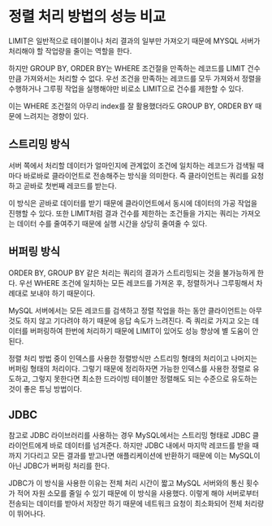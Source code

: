# 정렬 처리 방법의 성능 비교

LIMIT은 일반적으로 테이블이나 처리 결과의 일부만 가져오기 때문에 MYSQL 서버가 처리해야 할 작업량을 줄이는 역할을 한다.

하지만 GROUP BY, ORDER BY는 WHERE 조건절을 만족하는 레코드를 LIMIT 건수만큼 가져와서는 처리할 수 없다. 우선 조건을 만족하는 레코드를 모두 가져와서 정렬을 수행하거나 그루핑 작업을 실행해야만 비로소 LIMIT으로 건수를 제한할 수 있다. 

이는 WHERE 조건절의 아무리 index를 잘 활용했더라도 GROUP BY, ORDER BY 때문에 느려지는 경향이 있다.



## 스트리밍 방식

서버 쪽에서 처리할 데이터가 얼마인지에 관계없이 조건에 일치하는 레코드가 검색될 때마다 바로바로 클라이언트로 전송해주는 방식을 의미한다. 즉 클라이언트는 쿼리를 요청하고 곧바로 첫번째 레코드를 받는다.

이 방식은 곧바로 데이터를 받기 때문에 클라이언트에서 동시에 데이터의 가공 작업을 진행할 수 있다. 또한 LIMIT처럼 결과 건수를 제한하는 조건들을 가지는 쿼리는 가져오는 데이터 수를 줄여주기 때문에 실행 시간을 상당히 줄여줄 수 있다. 



## 버퍼링 방식

ORDER BY, GROUP BY 같은 처리는 쿼리의 결과가 스트리밍되는 것을 불가능하게 한다. 우선 WHERE 조건에 일치하는 모든 레코드를 가져온 후, 정렬하거나 그루핑해서 차례대로 보내야 하기 때문이다.

MySQL 서버에서는 모든 레코드를 검색하고 정렬 작업을 하는 동안 클라이언트는 아무것도 하지 않고 기다려야 하기 때문에 응답 속도가 느려진다. 즉 쿼리로 가지고 오는 데이터를 버퍼링하여 한번에 처리하기 때문에 LIMIT이 있어도 성능 향상에 별 도움이 안된다.

정렬 처리 방법 중이 인덱스를 사용한 정렬방식만 스트리밍 형태의 처리이고 나머지는 버퍼링 형태의 처리이다. 그렇기 때문에 정리하자면 가능한 인덱스를 사용한 정렬로 유도하고, 그렇지 못한다면 최소한 드라이빙 테이블만 정렬해도 되는 수준으로 유도하는 것이 좋은 튜닝 방법이다.



## JDBC

참고로 JDBC 라이브러리를 사용하는 경우 MySQL에서는 스트리밍 형태로 JDBC 클라이언트에게 바로 데이터를 넘겨준다. 하지만 JDBC 내에서 마지막 레코드를 받을 때까지 기다리고 모든 결과를 받고나면 애플리케이션에 반환하기 때문에 이는 MySQL이 아닌 JDBC가 버퍼링 처리를 한다.

JDBC가 이 방식을 사용한 이유는 전체 처리 시간이 짧고 MySQL 서버와의 통신 횟수가 적어 자원 소모를 줄일 수 있기 때문에 이 방식을 사용했다. 이렇게 해야 서버로부터 전송되는 데이터를 받아서 저장만 하기 때문에 네트워크 요청이 최소화되어 전체 처리량이 뛰어나다.